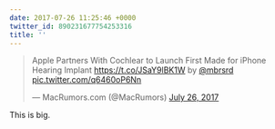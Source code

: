 ```yaml
---
date: 2017-07-26 11:25:46 +0000
twitter_id: 890231677754253316
title: ''
---
```


<blockquote class="twitter-tweet"><p lang="en" dir="ltr">Apple Partners With Cochlear to Launch First Made for iPhone Hearing Implant <a href="https://t.co/JSaY9lBK1W">https://t.co/JSaY9lBK1W</a> by <a href="https://twitter.com/mbrsrd?ref_src=twsrc%5Etfw">@mbrsrd</a> <a href="https://t.co/q6460oP6Nn">pic.twitter.com/q6460oP6Nn</a></p>&mdash; MacRumors.com (@MacRumors) <a href="https://twitter.com/MacRumors/status/890207109492506625?ref_src=twsrc%5Etfw">July 26, 2017</a></blockquote>
<script async src="https://platform.twitter.com/widgets.js" charset="utf-8"></script>

This is big.
